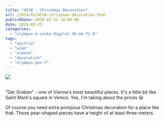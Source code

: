 ```yaml
---
title: "4538 - Christmas Decoration"
url: /2019/03/4538-christmas-decoration.html
publishDate: 2019-03-23 18:00:00
date: 2019-03-23
categories: 
  - "olympus-m-zuiko-digital-45-mm-f1-8"
tags: 
  - "austria"
  - "wien"
  - "vienna"
  - "decoration"
  - "olympus-pen-f"
---
```

<div class="container">
<div class="center"><a target="_blank" href="https://d25zfm9zpd7gm5.cloudfront.net/1200x1200/2017/20171231_142459_lr.jpg"><img class="webfeedsFeaturedVisual" src="https://d25zfm9zpd7gm5.cloudfront.net/0600x0600/2017/20171231_142459_lr.jpg" /></a></div>
</div>
<br />

"Der Graben" - one of Vienna's most beautiful places. It's a little
bit like Saint Mark's square in Venice. Yes, I'm taking about the
prices :smiley:

Of course you need extra pompous Christmas decoration for a place
like that. Those pear-shaped pieces have a height of at least three
meters.